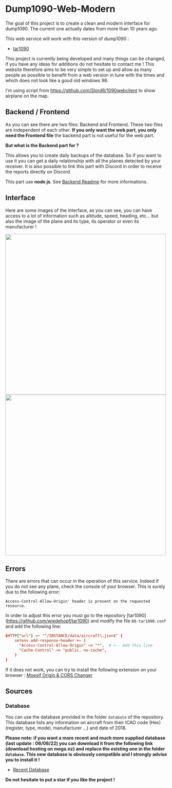 # Dump1090-Web-Modern

The goal of this project is to create a clean and modern interface for dump1090. The current one actually dates from more than 10 years ago.

This web service will work with this version of dump1090 :
  - [tar1090](https://github.com/wiedehopf/tar1090)

This project is currently being developed and many things can be changed, if you have any ideas for additions do not hesitate to contact me !
This website therefore aims to be very simple to set up and allow as many people as possible to benefit from a web version in tune with the times and which does not look like a good old windows 98.

I'm using script from https://github.com/Slord6/1090webclient to show airplane on the map.

## Backend / Frontend

As you can see there are two files: Backend and Frontend.
These two files are independent of each other. **If you only want the web part, you only need the Frontend file** the backend part is not useful for the web part.

**But what is the Backend part for ?**

This allows you to create daily backups of the database. So if you want to use it you can get a daily relationship with all the planes detected by your receiver.
It is also possible to link this part with Discord in order to receive the reports directly on Discord.

This part use **node js**. See [Backend Readme](https://github.com/LunnosMp4/Dump1090-Web-Modern/backend/#readme) for more informations.

## Interface

Here are some images of the interface, as you can see, you can have access to a lot of information such as altitude, speed, heading, etc... but also the image of the plane and its type, its operator or even its manufacturer !

<img src="https://zupimages.net/up/22/31/xu1i.png" width="500"></img>
<img src="https://zupimages.net/up/22/31/w2fw.png" width="500"></img>

## Errors

There are errors that can occur in the operation of this service.
Indeed if you do not see any plane, check the console of your browser.
This is surely due to the following error:

```
Access-Control-Allow-Origin' header is present on the requested resource.
```

In order to adjust this error you must go to the repository [tar1090] (https://github.com/wiedehopf/tar1090) and modify the file `88-tar1090.conf` and add the following line:

```conf
$HTTP["url"] =~ "^/INSTANCE/data/aircraft\.json$" {
    setenv.add-response-header += (
      "Access-Control-Allow-Origin" => "*",  # <-- Add this line
      "Cache-Control" => "public, no-cache",
    )
}
```

If it does not work, you can try to install the following extension on your browser :
[Moesif Origin & CORS Changer](https://chrome.google.com/webstore/detail/moesif-origin-cors-change/digfbfaphojjndkpccljibejjbppifbc)

## Sources

### Database

You can use the database provided in the folder `databate` of the repository.
This database lists any information on aircraft from their ICAO code (Hex) (register, type, model, manufacturer ...) and date of 2018.


**Please note: if you want a more recent and much more supplied database (last update : 06/08/22) you can download it from the following link (download hosting on mega.nz) and replace the existing one in the folder `database`. This new database is obviously compatible and I strongly advise you to install it !**

- [Recent Database](https://mega.nz/file/keZHQYwT#ZizpRH-k9WsoMk4b7Rgoj2czCrp5PSdVF0JyGr3e42k)

**Do not hesitate to put a star if you like the project !**
